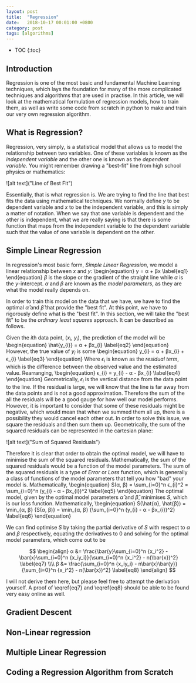 ```yaml
---
layout: post
title:  "Regression"
date:   2018-10-17 00:01:00 +0800
category: post
tags: [algorithms]
---
```


* TOC
{:toc}
## Introduction
Regression is one of the most basic and fundamental Machine Learning techniques,
 which lays the foundation for many of the more complicated techniques and algorithms
that are used in practise. In this article, we will look at the mathematical formulation
of regression models, how to train them, as well as write some code from scratch
in python to make and train our very own regression algorithm.

## What is Regression?
Regression, very simply, is a statistical model that allows us to model the relationship
between two variables. One of these variables is known as the *independent variable*
and the other one is known as the *dependent variable*. You might remember drawing
a "best-fit" line from high school physics or mathematics:

![alt text]("Line of Best Fit")

Essentially, that is what regression is.
We are trying to find the line that best fits the data using mathematical techniques.
We normally define $y$ to be dependent variable and $x$ to be the independent variable, and
this is simply a matter of notation. When we say that one variable is dependent and the other is independent, what we are really saying is that there is some function that maps from the independent variable to the dependent variable such that the value of one variable is dependent on the other.

## Simple Linear Regression
In regression's most basic form, *Simple Linear Regression*, we model a linear relationship between $x$ and $y$:
\begin{equation}
y = α + βx
\label{eq1}
\end{equation}
$β$ is the slope or the gradient of the straight line while $α$ is the $y$-intercept.
$α$ and $β$ are known as the *model parameters*, as they are what the model really depends on.

In order to train this model on the data that we have, we have to find the optimal $\hat{α}$ and $\hat{β}$
that provide the "best fit". At this point, we have to rigorously define what is the "best fit". In this section, we will take the "best fit" to be the *ordinary least squares* approach. It can be described as follows.

Given the $i$th data point, ($x_{i}$, $y_{i}$), the prediction of the model will be
\begin{equation}
\hat{y_{i}} = α + βx_{i}
\label{eq2}
\end{equation}
However, the true value of $y_{i}$ is some
\begin{equation}
y_{i} = α + βx_{i} + ϵ_{i}
\label{eq3}
\end{equation}
Where $ϵ_{i}$ is known as the *residual term*, which is the difference between the observed value
and the estimated value. Rearranging,
\begin{equation}
ϵ_{i} = y_{i} - α - βx_{i}
\label{eq4}
\end{equation}
Geometrically, $ϵ_{i}$ is the vertical distance from the data point to the line. If the residual is
large, we will know that the line is far away from the data points and is not a good approximation. Therefore the sum of the all the residuals will be a good gauge for how well our model performs. However, it is important to consider that some of these residuals might be negative, which would mean that when we summed them all up, there is a possibility they would cancel each other out. In order to solve this issue, we square the residuals and then sum them up. Geometrically, the sum of the squared residuals can be represented in the cartesian plane:

![alt text]("Sum of Squared Residuals")

Therefore it is clear that order to obtain the optimal model, we will have to minimise the sum of the squared residuals.  Mathematically, the sum of the squared residuals would be a function of the model parameters. The sum of the squared residuals is a type of *Error* or *Loss* function, which is generally a class of functions of the model parameters that tell you how "bad" your model is. Mathematically,
\begin{equation}
S(α, β) = \sum_{i=0}^n ϵ_{i}^2 = \sum_{i=0}^n (y_{i} - α - βx_{i})^2
\label{eq5}
\end{equation}
The optimal model, given by the optimal model parameters $\hat{α}$ and $\hat{β}$, minimises $S$, which is our loss function.
Mathematically,
\begin{equation}
S(\hat{α}, \hat{β}) = \min_{α, β} {S(α, β)} = \min_{α, β} {\sum_{i=0}^n (y_{i} - α - βx_{i})^2}
\label{eq6}
\end{equation}

We can find optimise $S$ by taking the partial derivative of $S$ with respect to $α$ and $β$ respectively, equating the derivatives to $0$ and solving for the optimal model parameters, which come out to be

$$
  \begin{align}
    α &= \frac{\bar{y}\sum_{i=0}^n {x_i^2} - \bar{x}\sum_{i=0}^n {x_iy_i}}{\sum_{i=0}^n {x_i^2} - n(\bar{x})^2} \label{eq7} \\\\
    β &= \frac{\sum_{i=0}^n {x_iy_i} - n\bar{x}\bar{y}}{\sum_{i=0}^n {x_i^2} - n(\bar{x})^2} \label{eq8}
  \end{align}
$$

I will not derive them here, but please feel free to attempt the derivation yourself. A proof of \eqref{eq7} and \eqref{eq8} should be able to be found very easy online as well.

## Gradient Descent

## Non-Linear regression

## Multiple Linear Regression

## Coding a Regression Algorithm from Scratch
